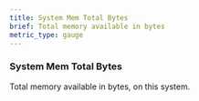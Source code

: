 ```yaml
---
title: System Mem Total Bytes
brief: Total memory available in bytes
metric_type: gauge
---
```

### System Mem Total Bytes

Total memory available in bytes, on this system.
